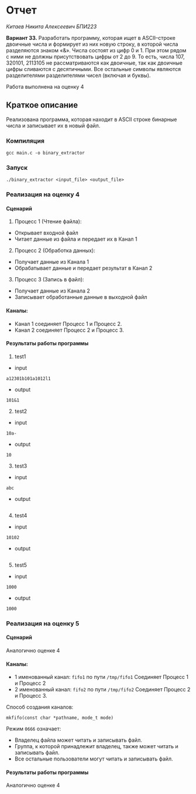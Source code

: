 # Отчет
_Китаев Никита Алексеевич_
_БПИ223_

**Вариант 33.**
Разработать программу, которая ищет в ASCII–строке двоичные
числа и формирует из них новую строку, в которой числа разделяются знаком «&». Числа состоят из цифр 0 и 1. При
этом рядом с ними не должны присутствовать цифры от 2 до 9. То
есть, числа 107, 320101, 2113105 не рассматриваются как двоичные,
так как двоичные цифры сливаются с десятичными. Все остальные
символы являются разделителями разделителями чисел (включая
и буквы).

Работа выполнена на оценку 4

## Краткое описание
Реализована программа, которая находит в ASCII строке бинарные числа и записывает их в новый файл.
### Компиляция
```
gcc main.c -o binary_extractor
```
### Запуск
```
./binary_extractor <input_file> <output_file>
```
### Реализация на оценку 4
#### Сценарий

1. Процесс 1 (Чтение файла):
* Открывает входной файл
* Читает данные из файла и передает их в Канал 1

2. Процесс 2 (Обработка данных):
* Получает данные из Канала 1
* Обрабатывает данные и передает результат в Канал 2 

3. Процесс 3 (Запись в файл):
* Получает данные из Канала 2
* Записывает обработанные данные в выходной файл

#### Каналы:

* Канал 1 соединяет Процесс 1 и Процесс 2.
* Канал 2 соединяет Процесс 2 и Процесс 3.

#### Результаты работы программы

1. test1
* input
```
a12301b101a1012l1
```
* output
```
101&1
```
2. test2
* input
```
10a-
```
* output
```
10
```
3. test3
* input
```
abc
```
* output
```

```
4. test4
* input
```
10102
```
* output
```

```
5. test5
* input
```
1000
```
* output
```
1000
```

### Реализация на оценку 5
#### Сценарий

Аналогично оценке 4

#### Каналы:

* 1 именованный канал: ```fifo1``` по пути ```/tmp/fifo1```
    Соединяет Процесс 1 и Процесс 2
* 2 именованный канал: ```fifo2``` по пути ```/tmp/fifo2```
    Соединяет Процесс 2 и Процесс 3.

Способ создания каналов: 
```
mkfifo(const char *pathname, mode_t mode)
```
Режим `0666` означает:
* Владелец файла может читать и записывать файл.
* Группа, к которой принадлежит владелец, также может читать и записывать файл.
* Все остальные пользователи могут читать и записывать файл.

#### Результаты работы программы

Аналогично оценке 4
